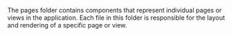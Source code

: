 The pages folder contains components that represent individual pages or views in the application. Each file in this folder is responsible for the layout and rendering of a specific page or view.
